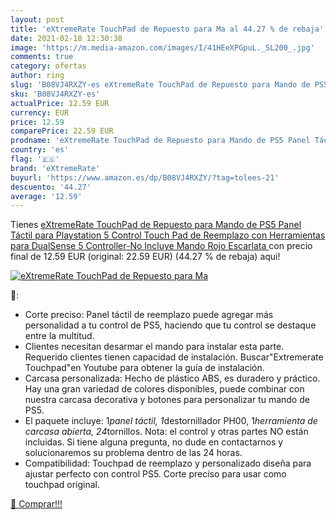 ```yaml
---
layout: post
title: 'eXtremeRate TouchPad de Repuesto para Ma al 44.27 % de rebaja'
date: 2021-02-18 12:30:38
image: 'https://m.media-amazon.com/images/I/41HEeXPGpuL._SL200_.jpg'
comments: true
category: ofertas
author: ring
slug: 'B08VJ4RXZY-es eXtremeRate TouchPad de Repuesto para Mando de PS5 Panel...'
sku: 'B08VJ4RXZY-es'
actualPrice: 12.59 EUR
currency: EUR
price: 12.59
comparePrice: 22.59 EUR
prodname: 'eXtremeRate TouchPad de Repuesto para Mando de PS5 Panel Táctil para Playstation 5 Control Touch Pad de Reemplazo con Herramientas para DualSense 5 Controller-No Incluye Mando Rojo Escarlata '
country: 'es'
flag: '🇪🇸'
brand: 'eXtremeRate'
buyurl: 'https://www.amazon.es/dp/B08VJ4RXZY/?tag=tolees-21'
descuento: '44.27'
average: '12.59'
---
```


Tienes [eXtremeRate TouchPad de Repuesto para Mando de PS5 Panel Táctil para Playstation 5 Control Touch Pad de Reemplazo con Herramientas para DualSense 5 Controller-No Incluye Mando Rojo Escarlata ](https://www.amazon.es/dp/B08VJ4RXZY/?tag=tolees-21) con precio final de  12.59 EUR (original: 22.59 EUR) (44.27 %  de rebaja) aqui!

[![eXtremeRate TouchPad de Repuesto para Ma](https://m.media-amazon.com/images/I/41HEeXPGpuL._SL200_.jpg)](https://www.amazon.es/dp/B08VJ4RXZY/?tag=tolees-21)

🔎:

- Corte preciso: Panel táctil de reemplazo puede agregar más personalidad a tu control de PS5, haciendo que tu control se destaque entre la multitud.
- Clientes necesitan desarmar el mando para instalar esta parte. Requerido clientes tienen capacidad de instalación. Buscar"Extremerate Touchpad"en Youtube para obtener la guía de instalación.
- Carcasa personalizada: Hecho de plástico ABS, es duradero y práctico. Hay una gran variedad de colores disponibles, puede combinar con nuestra carcasa decorativa y botones para personalizar tu mando de PS5.
- El paquete incluye: 1*panel táctil, 1*destornillador PH00, 1*herramienta de carcasa abierta, 24*tornillos. Nota: el control y otras partes NO están incluidas. Si tiene alguna pregunta, no dude en contactarnos y solucionaremos su problema dentro de las 24 horas.
- Compatibilidad: Touchpad de reemplazo y personalizado diseña para ajustar perfecto con control PS5. Corte preciso para usar como touchpad original.

[🛒 Comprar!!!](https://www.amazon.es/dp/B08VJ4RXZY/?tag=tolees-21)

